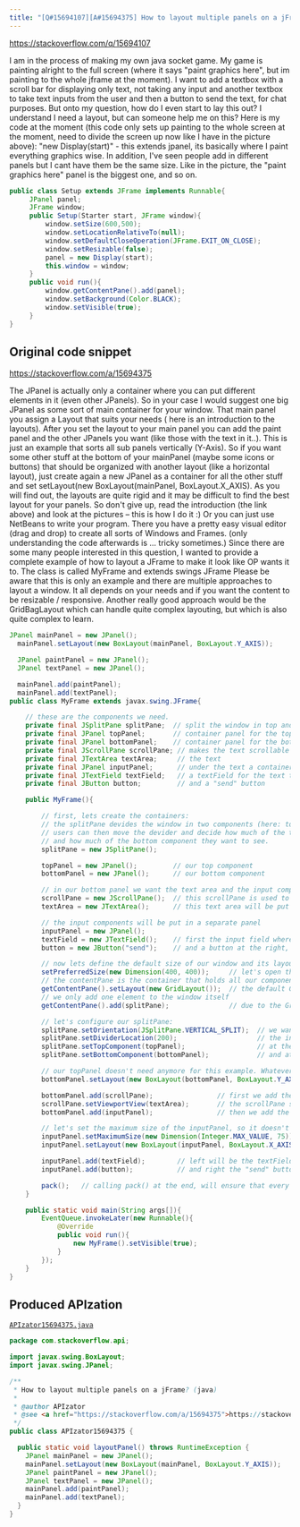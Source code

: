 ```yaml
---
title: "[Q#15694107][A#15694375] How to layout multiple panels on a jFrame? (java)"
---
```


https://stackoverflow.com/q/15694107


I am in the process of making my own java socket game. My game is painting alright to the full screen (where it says "paint graphics here", but im painting to the whole jframe at the moment). I want to add a textbox with a scroll bar for displaying only text, not taking any input and another textbox to take text inputs from the user and then a button to send the text, for chat purposes. But onto my question, how do I even start to lay this out? I understand I need a layout, but can someone help me on this? Here is my code at the moment (this code only sets up painting to the whole screen at the moment, need to divide the screen up now like I have in the picture above):
"new Display(start)" - this extends jpanel, its basically where I paint everything graphics wise.
In addition, I've seen people add in different panels but I cant have them be the same size. Like in the picture, the "paint graphics here" panel is the biggest one, and so on.


```java
public class Setup extends JFrame implements Runnable{
     JPanel panel;
     JFrame window;
     public Setup(Starter start, JFrame window){
         window.setSize(600,500);
         window.setLocationRelativeTo(null);
         window.setDefaultCloseOperation(JFrame.EXIT_ON_CLOSE);
         window.setResizable(false);
         panel = new Display(start);
         this.window = window;
     }
     public void run(){
         window.getContentPane().add(panel);
         window.setBackground(Color.BLACK);
         window.setVisible(true);
     }
}
```


## Original code snippet

https://stackoverflow.com/a/15694375

The JPanel is actually only a container where you can put different elements in it (even other JPanels). So in your case I would suggest one big JPanel as some sort of main container for your window. That main panel you assign a Layout that suits your needs ( here is an introduction to the layouts).
After you set the layout to your main panel you can add the paint panel and the other JPanels you want (like those with the text in it..).
This is just an example that sorts all sub panels vertically (Y-Axis). So if you want  some other stuff at the bottom of your mainPanel (maybe some icons or buttons) that should be organized with another layout (like a horizontal layout), just create again a new JPanel as a container for all the other stuff and set setLayout(new BoxLayout(mainPanel, BoxLayout.X_AXIS).
As you will find out, the layouts are quite rigid and it may be difficult to find the best layout for your panels. So don't give up, read the introduction (the link above) and look at the pictures – this is how I do it :)
Or you can just use NetBeans to write your program. There you have a pretty easy visual editor (drag and drop) to create all sorts of Windows and Frames. (only understanding the code afterwards is ... tricky sometimes.)
Since there are some many people interested in this question, I wanted to provide a complete example of how to layout a JFrame to make it look like OP wants it to.
The class is called MyFrame and extends swings JFrame
Please be aware that this is only an example and there are multiple approaches to layout a window. It all depends on your needs and if you want the content to be resizable / responsive. Another really good approach would be the GridBagLayout which can handle quite complex layouting, but which is also quite complex to learn.

```java
JPanel mainPanel = new JPanel();
  mainPanel.setLayout(new BoxLayout(mainPanel, BoxLayout.Y_AXIS));

  JPanel paintPanel = new JPanel();
  JPanel textPanel = new JPanel();

  mainPanel.add(paintPanel);
  mainPanel.add(textPanel);
public class MyFrame extends javax.swing.JFrame{

    // these are the components we need.
    private final JSplitPane splitPane;  // split the window in top and bottom
    private final JPanel topPanel;       // container panel for the top
    private final JPanel bottomPanel;    // container panel for the bottom
    private final JScrollPane scrollPane; // makes the text scrollable
    private final JTextArea textArea;     // the text
    private final JPanel inputPanel;      // under the text a container for all the input elements
    private final JTextField textField;   // a textField for the text the user inputs
    private final JButton button;         // and a "send" button

    public MyFrame(){

        // first, lets create the containers:
        // the splitPane devides the window in two components (here: top and bottom)
        // users can then move the devider and decide how much of the top component
        // and how much of the bottom component they want to see.
        splitPane = new JSplitPane();

        topPanel = new JPanel();         // our top component
        bottomPanel = new JPanel();      // our bottom component

        // in our bottom panel we want the text area and the input components
        scrollPane = new JScrollPane();  // this scrollPane is used to make the text area scrollable
        textArea = new JTextArea();      // this text area will be put inside the scrollPane

        // the input components will be put in a separate panel
        inputPanel = new JPanel();
        textField = new JTextField();    // first the input field where the user can type his text
        button = new JButton("send");    // and a button at the right, to send the text

        // now lets define the default size of our window and its layout:
        setPreferredSize(new Dimension(400, 400));     // let's open the window with a default size of 400x400 pixels
        // the contentPane is the container that holds all our components
        getContentPane().setLayout(new GridLayout());  // the default GridLayout is like a grid with 1 column and 1 row,
        // we only add one element to the window itself
        getContentPane().add(splitPane);               // due to the GridLayout, our splitPane will now fill the whole window

        // let's configure our splitPane:
        splitPane.setOrientation(JSplitPane.VERTICAL_SPLIT);  // we want it to split the window verticaly
        splitPane.setDividerLocation(200);                    // the initial position of the divider is 200 (our window is 400 pixels high)
        splitPane.setTopComponent(topPanel);                  // at the top we want our "topPanel"
        splitPane.setBottomComponent(bottomPanel);            // and at the bottom we want our "bottomPanel"

        // our topPanel doesn't need anymore for this example. Whatever you want it to contain, you can add it here
        bottomPanel.setLayout(new BoxLayout(bottomPanel, BoxLayout.Y_AXIS)); // BoxLayout.Y_AXIS will arrange the content vertically

        bottomPanel.add(scrollPane);                // first we add the scrollPane to the bottomPanel, so it is at the top
        scrollPane.setViewportView(textArea);       // the scrollPane should make the textArea scrollable, so we define the viewport
        bottomPanel.add(inputPanel);                // then we add the inputPanel to the bottomPanel, so it under the scrollPane / textArea

        // let's set the maximum size of the inputPanel, so it doesn't get too big when the user resizes the window
        inputPanel.setMaximumSize(new Dimension(Integer.MAX_VALUE, 75));     // we set the max height to 75 and the max width to (almost) unlimited
        inputPanel.setLayout(new BoxLayout(inputPanel, BoxLayout.X_AXIS));   // X_Axis will arrange the content horizontally

        inputPanel.add(textField);        // left will be the textField
        inputPanel.add(button);           // and right the "send" button

        pack();   // calling pack() at the end, will ensure that every layout and size we just defined gets applied before the stuff becomes visible
    }

    public static void main(String args[]){
        EventQueue.invokeLater(new Runnable(){
            @Override
            public void run(){
                new MyFrame().setVisible(true);
            }
        });
    }
}
```

## Produced APIzation

[`APIzator15694375.java`](/data/search/java/APIzator15694375.java)

```java
package com.stackoverflow.api;

import javax.swing.BoxLayout;
import javax.swing.JPanel;

/**
 * How to layout multiple panels on a jFrame? (java)
 *
 * @author APIzator
 * @see <a href="https://stackoverflow.com/a/15694375">https://stackoverflow.com/a/15694375</a>
 */
public class APIzator15694375 {

  public static void layoutPanel() throws RuntimeException {
    JPanel mainPanel = new JPanel();
    mainPanel.setLayout(new BoxLayout(mainPanel, BoxLayout.Y_AXIS));
    JPanel paintPanel = new JPanel();
    JPanel textPanel = new JPanel();
    mainPanel.add(paintPanel);
    mainPanel.add(textPanel);
  }
}
```